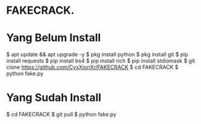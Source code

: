 # FAKECRACK.

# Yang Belum Install
$ apt update && apt upgrade -y
$ pkg install python
$ pkg install git
$ pip install requests
$ pip install bs4
$ pip install rich
$ pip install stdiomask
$ git clone https://github.com/CyxXionXr/FAKECRACK
$ cd FAKECRACK
$ python fake.py

# Yang Sudah Install
$ cd FAKECRACK
$ git pull
$ python fake.py
